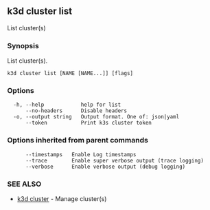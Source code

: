 ## k3d cluster list

List cluster(s)

### Synopsis

List cluster(s).

```
k3d cluster list [NAME [NAME...]] [flags]
```

### Options

```
  -h, --help            help for list
      --no-headers      Disable headers
  -o, --output string   Output format. One of: json|yaml
      --token           Print k3s cluster token
```

### Options inherited from parent commands

```
      --timestamps   Enable Log timestamps
      --trace        Enable super verbose output (trace logging)
      --verbose      Enable verbose output (debug logging)
```

### SEE ALSO

* [k3d cluster](k3d_cluster.md)	 - Manage cluster(s)

